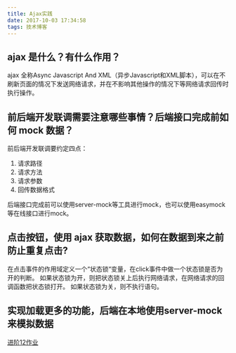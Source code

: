 ```yaml
---
title: Ajax实践
date: 2017-10-03 17:34:58
tags: 技术博客
---
```

## ajax 是什么？有什么作用？
ajax 全称Async Javascript And XML（异步Javascript和XML脚本），可以在不刷新页面的情况下发送网络请求，并在不影响其他操作的情况下等网络请求回传时执行操作。
## 前后端开发联调需要注意哪些事情？后端接口完成前如何 mock 数据？
前后端开发联调要约定四点：

1. 请求路径
2. 请求方法
3. 请求参数
4. 回传数据格式

后端接口完成前可以使用server-mock等工具进行mock，也可以使用easymock等在线接口进行mock。

## 点击按钮，使用 ajax 获取数据，如何在数据到来之前防止重复点击?

在点击事件的作用域定义一个“状态锁“变量，在click事件中做一个状态锁是否为开的判断。
如果状态锁为开，则把状态锁关上后执行网络请求，在网络请求的回调函数把状态锁打开。
如果状态锁为关，则不执行语句。

## 实现加载更多的功能，后端在本地使用server-mock来模拟数据
[进阶12作业](https://github.com/Zainking/demos/tree/master/%E8%BF%9B%E9%98%B612)

 
